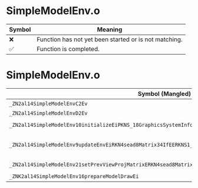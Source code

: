 # SimpleModelEnv.o
| Symbol | Meaning 
| ------------- | ------------- 
| :x: | Function has not yet been started or is not matching. 
| :white_check_mark: | Function is completed. 


# SimpleModelEnv.o
| Symbol (Mangled) | Symbol (Demangled) | Decompiled? |
| ------------- |  ------------- | ------------- |
| `_ZN2al14SimpleModelEnvC2Ev` | `al::SimpleModelEnv::SimpleModelEnv(void)` | :x: |
| `_ZN2al14SimpleModelEnvD2Ev` | `al::SimpleModelEnv::~SimpleModelEnv()` | :x: |
| `_ZN2al14SimpleModelEnv10initializeEiPKNS_18GraphicsSystemInfoEPN4sead4HeapE` | `al::SimpleModelEnv::initialize(int,al::GraphicsSystemInfo const*,sead::Heap *)` | :x: |
| `_ZN2al14SimpleModelEnv9updateEnvEiRKN4sead8Matrix34IfEERKNS1_8Matrix44IfEERKNS1_7Vector2IfEESD_fffffPKc` | `al::SimpleModelEnv::updateEnv(int,sead::Matrix34<float> const&,sead::Matrix44<float> const&,sead::Vector2<float> const&,sead::Vector2<float> const&,float,float,float,float,float,char const*)` | :x: |
| `_ZN2al14SimpleModelEnv21setPrevViewProjMatrixERKN4sead8Matrix34IfEERKNS1_8Matrix44IfEE` | `al::SimpleModelEnv::setPrevViewProjMatrix(sead::Matrix34<float> const&,sead::Matrix44<float> const&)` | :x: |
| `_ZNK2al14SimpleModelEnv16prepareModelDrawEi` | `al::SimpleModelEnv::prepareModelDraw(int)const` | :x: |

